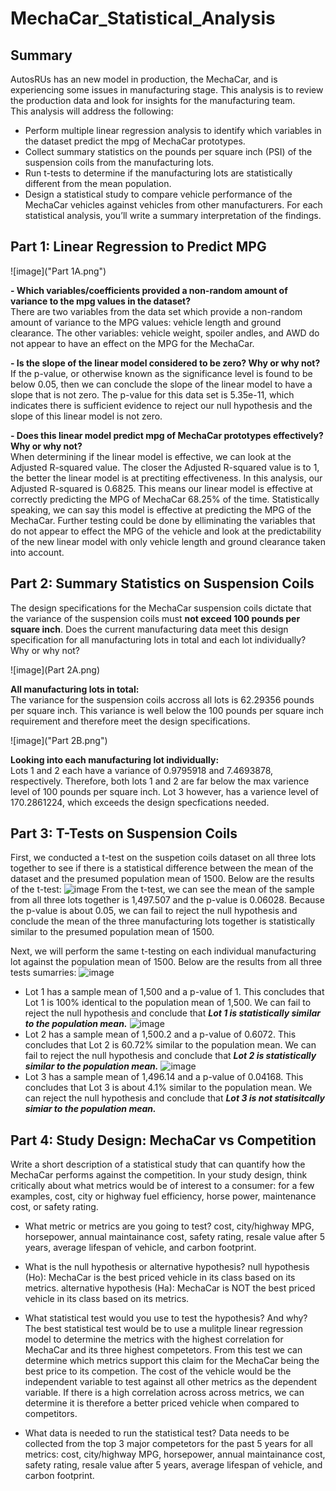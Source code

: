 # MechaCar_Statistical_Analysis
## Summary
AutosRUs has an new model in production, the MechaCar, and is experiencing some issues in manufacturing stage. This analysis is to review the production data and look for insights for the manufacturing team. </br>
This analysis will address the following:
- Perform multiple linear regression analysis to identify which variables in the dataset predict the mpg of MechaCar prototypes.
- Collect summary statistics on the pounds per square inch (PSI) of the suspension coils from the manufacturing lots.
- Run t-tests to determine if the manufacturing lots are statistically different from the mean population.
- Design a statistical study to compare vehicle performance of the MechaCar vehicles against vehicles from other manufacturers. For each statistical analysis, you’ll write a summary interpretation of the findings.

## Part 1: Linear Regression to Predict MPG
![image]("Part 1A.png")

**- Which variables/coefficients provided a non-random amount of variance to the mpg values in the dataset?** </br>
There are two variables from the data set which provide a non-random amount of variance to the MPG values: vehicle length and ground clearance. The other variables: vehicle weight, spoiler andles, and AWD do not appear to have an effect on the MPG for the MechaCar. 

**- Is the slope of the linear model considered to be zero? Why or why not?** </br>
If the p-value, or otherwise known as the significance level is found to be below 0.05, then we can conclude the slope of the linear model to have a slope that is not zero. The p-value for this data set is 5.35e-11, which indicates there is sufficient evidence to reject our null hypothesis and the slope of this linear model is not zero.

**- Does this linear model predict mpg of MechaCar prototypes effectively? Why or why not?** </br>
When determining if the linear model is effective, we can look at the Adjusted R-squared value. The closer the Adjusted R-squared value is to 1, the better the linear model is at prectiting effectiveness. In this analysis, our Adjusted R-squared is 0.6825. This means our linear model is effective at correctly predicting the MPG of MechaCar 68.25% of the time. Statistically speaking, we can say this model is effective at predicting the MPG of the MechaCar. Further testing could be done by elliminating the variables that do not appear to effect the MPG of the vehicle and look at the predictability of the new linear model with only vehicle length and ground clearance taken into account. 

## Part 2: Summary Statistics on Suspension Coils
The design specifications for the MechaCar suspension coils dictate that the variance of the suspension coils must **not exceed 100 pounds per square inch**. Does the current manufacturing data meet this design specification for all manufacturing lots in total and each lot individually? Why or why not?

![image](Part 2A.png)

**All manufacturing lots in total:** </br>
The variance for the suspension coils accross all lots is 62.29356 pounds per square inch. This variance is well below the 100 pounds per square inch requirement and therefore meet the design specifications. 

![image]("Part 2B.png")

**Looking into each manufacturing lot individually:** </br>
Lots 1 and 2 each have a variance of 0.9795918 and 7.4693878, respectively. Therefore, both lots 1 and 2 are far below the max varience level of 100 pounds per square inch. Lot 3 however, has a varience level of 170.2861224, which exceeds the design specfications needed. 

## Part 3: T-Tests on Suspension Coils
First, we conducted a t-test on the suspetion coils dataset on all three lots together to see if there is a statistical difference between the mean of the dataset and the presumed population mean of 1500. Below are the results of the t-test:
![image]()
From the t-test, we can see the mean of the sample from all three lots together is 1,497.507 and the p-value is 0.06028. Because the p-value is about 0.05, we can fail to reject the null hypothesis and conclude the mean of the three manufacturing lots together is statistically similar to the presumed population mean of 1500.

Next, we will perform the same t-testing on each individual manufacturing lot against the population mean of 1500. Below are the results from all three tests sumarries:
![image]()
- Lot 1 has a sample mean of 1,500 and a p-value of 1. This concludes that Lot 1 is 100% identical to the population mean of 1,500. We can fail to reject the null hypothesis and conclude that ***Lot 1 is statistically similar to the population mean.***
![image]()
- Lot 2 has a sample mean of 1,500.2 and a p-value of 0.6072. This concludes that Lot 2 is 60.72% similar to the population mean. We can fail to reject the null hypothesis and conclude that ***Lot 2 is statistically similar to the population mean.*** 
![image]()
- Lot 3 has a sample mean of 1,496.14 and a p-value of 0.04168. This concludes that Lot 3 is about 4.1% similar to the population mean. We can reject the null hypothesis and conclude that ***Lot 3 is not statisitcally simiar to the population mean.***

## Part 4: Study Design: MechaCar vs Competition
Write a short description of a statistical study that can quantify how the MechaCar performs against the competition. In your study design, think critically about what metrics would be of interest to a consumer: for a few examples, cost, city or highway fuel efficiency, horse power, maintenance cost, or safety rating.

- What metric or metrics are you going to test?
cost, city/highway MPG, horsepower, annual maintainance cost, safety rating, resale value after 5 years, average lifespan of vehicle, and carbon footprint.

- What is the null hypothesis or alternative hypothesis?
null hypothesis (Ho): MechaCar is the best priced vehicle in its class based on its metrics.
alternative hypothesis (Ha): MechaCar is NOT the best priced vehicle in its class based on its metrics.

- What statistical test would you use to test the hypothesis? And why?
The best statistical test would be to use a mulitple linear regression model to determine the metrics with the highest correlation for MechaCar and its three highest competetors. From this test we can determine which metrics support this claim for the MechaCar being the best price to its competion. The cost of the vehicle would be the independent variable to test against all other metrics as the dependent variable. If there is a high correlation across across metrics, we can determine it is therefore a better priced vehicle when compared to competitors.

- What data is needed to run the statistical test?
Data needs to be collected from the top 3 major competetors for the past 5 years for all metrics: cost, city/highway MPG,  horsepower, annual maintainance cost, safety rating, resale value after 5 years, average lifespan of vehicle, and carbon footprint.
